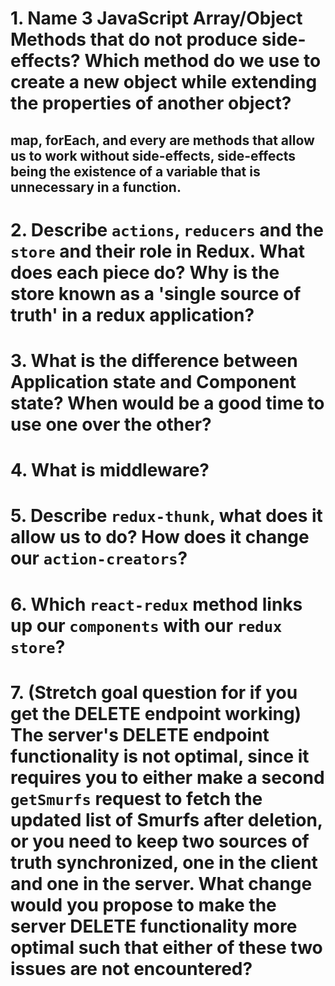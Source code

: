 # 1.  Name 3 JavaScript Array/Object Methods that do not produce side-effects? Which method do we use to create a new object while extending the properties of another object?

## map, forEach, and every are methods that allow us to work without side-effects, side-effects being the existence of a variable that is unnecessary in a function.


# 2.  Describe `actions`, `reducers` and the `store` and their role in Redux. What does each piece do? Why is the store known as a 'single source of truth' in a redux application?


# 3.  What is the difference between Application state and Component state? When would be a good time to use one over the other?


# 4.  What is middleware?


# 5.  Describe `redux-thunk`, what does it allow us to do? How does it change our `action-creators`?


# 6.  Which `react-redux` method links up our `components` with our `redux store`?


# 7. (Stretch goal question for if you get the DELETE endpoint working) The server's DELETE endpoint functionality is not optimal, since it requires you to either make a second `getSmurfs` request to fetch the updated list of Smurfs after deletion, or you need to keep two sources of truth synchronized, one in the client and one in the server. What change would you propose to make the server DELETE functionality more optimal such that either of these two issues are not encountered?